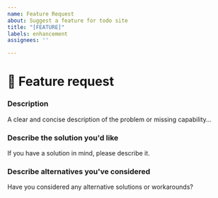 ```yaml
---
name: Feature Request
about: Suggest a feature for todo site
title: "[FEATURE]"
labels: enhancement
assignees: ''

---
```


<!--🌈🌈🌈🌈🌈🌈🌈🌈🌈🌈🌈🌈🌈🌈🌈🌈🌈🌈🌈🌈🌈🌈🌈🌈🌈🌈🌈🌈🌈🌈🌈

Please search for open/closed tickets before a submission of a new one.
Existing issues often contain information about workarounds, resolution, or progress updates.

🌈🌈🌈🌈🌈🌈🌈🌈🌈🌈🌈🌈🌈🌈🌈🌈🌈🌈🌈🌈🌈🌈🌈🌈🌈🌈🌈🌈🌈🌈🌈-->


# 🚀 Feature request

### Description

<!-- ✍️--> A clear and concise description of the problem or missing capability...

### Describe the solution you'd like
<!-- ✍️--> If you have a solution in mind, please describe it.


### Describe alternatives you've considered
<!-- ✍️--> Have you considered any alternative solutions or workarounds?
